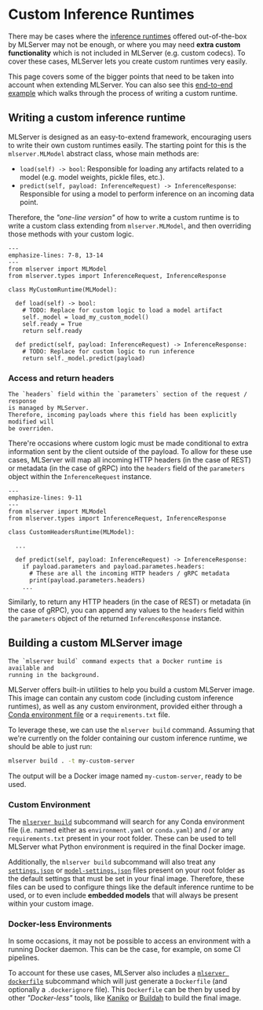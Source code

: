 # Custom Inference Runtimes

There may be cases where the [inference runtimes](./index) offered
out-of-the-box by MLServer may not be enough, or where you may need **extra
custom functionality** which is not included in MLServer (e.g. custom codecs).
To cover these cases, MLServer lets you create custom runtimes very easily.

This page covers some of the bigger points that need to be taken into account
when extending MLServer.
You can also see this [end-to-end example](../examples/custom/README) which
walks through the process of writing a custom runtime.

## Writing a custom inference runtime

MLServer is designed as an easy-to-extend framework, encouraging users to write
their own custom runtimes easily.
The starting point for this is the `mlserver.MLModel` abstract class, whose
main methods are:

- `load(self) -> bool`:
  Responsible for loading any artifacts related to a model (e.g. model
  weights, pickle files, etc.).
- `predict(self, payload: InferenceRequest) -> InferenceResponse`:
  Responsible for using a model to perform inference on an incoming data point.

Therefore, the _"one-line version"_ of how to write a custom runtime is to
write a custom class extending from `mlserver.MLModel`, and then overriding
those methods with your custom logic.

```{code-block} python
---
emphasize-lines: 7-8, 13-14
---
from mlserver import MLModel
from mlserver.types import InferenceRequest, InferenceResponse

class MyCustomRuntime(MLModel):

  def load(self) -> bool:
    # TODO: Replace for custom logic to load a model artifact
    self._model = load_my_custom_model()
    self.ready = True
    return self.ready

  def predict(self, payload: InferenceRequest) -> InferenceResponse:
    # TODO: Replace for custom logic to run inference
    return self._model.predict(payload)
```

### Access and return headers

```{note}
The `headers` field within the `parameters` section of the request / response
is managed by MLServer.
Therefore, incoming payloads where this field has been explicitly modified will
be overriden.
```

There're occasions where custom logic must be made conditional to extra
information sent by the client outside of the payload.
To allow for these use cases, MLServer will map all incoming HTTP headers (in
the case of REST) or metadata (in the case of gRPC) into the `headers` field of
the `parameters` object within the `InferenceRequest` instance.

```{code-block} python
---
emphasize-lines: 9-11
---
from mlserver import MLModel
from mlserver.types import InferenceRequest, InferenceResponse

class CustomHeadersRuntime(MLModel):

  ...

  def predict(self, payload: InferenceRequest) -> InferenceResponse:
    if payload.parameters and payload.parametes.headers:
      # These are all the incoming HTTP headers / gRPC metadata
      print(payload.parameters.headers)
    ...
```

Similarly, to return any HTTP headers (in the case of REST) or metadata (in the
case of gRPC), you can append any values to the `headers` field within the
`parameters` object of the returned `InferenceResponse` instance.

## Building a custom MLServer image

```{note}
The `mlserver build` command expects that a Docker runtime is available and
running in the background.
```

MLServer offers built-in utilities to help you build a custom MLServer image.
This image can contain any custom code (including custom inference runtimes),
as well as any custom environment, provided either through a [Conda environment
file](https://conda.io/projects/conda/en/latest/user-guide/tasks/manage-environments.html)
or a `requirements.txt` file.

To leverage these, we can use the `mlserver build` command.
Assuming that we're currently on the folder containing our custom inference
runtime, we should be able to just run:

```bash
mlserver build . -t my-custom-server
```

The output will be a Docker image named `my-custom-server`, ready to be used.

### Custom Environment

The [`mlserver build`](../reference/cli) subcommand will search for any Conda
environment file (i.e. named either as `environment.yaml` or `conda.yaml`) and
/ or any `requirements.txt` present in your root folder.
These can be used to tell MLServer what Python environment is required in the
final Docker image.

Additionally, the `mlserver build` subcommand will also treat any
[`settings.json`](../reference/settings) or
[`model-settings.json`](../reference/model-settings) files present on your root
folder as the default settings that must be set in your final image.
Therefore, these files can be used to configure things like the default
inference runtime to be used, or
to even include **embedded models** that will always be present within your custom image.

### Docker-less Environments

In some occasions, it may not be possible to access an environment with a
running Docker daemon.
This can be the case, for example, on some CI pipelines.

To account for these use cases, MLServer also includes a [`mlserver dockerfile`](../reference/cli)
subcommand which will just generate a `Dockerfile` (and optionally a
`.dockerignore` file).
This `Dockerfile` can be then by used by other _"Docker-less"_ tools, like
[Kaniko](https://github.com/GoogleContainerTools/kaniko) or
[Buildah](https://buildah.io/) to build the final image.
